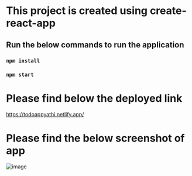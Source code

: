 # This project is created using create-react-app

## Run the below commands to run the application
### `npm install`
### `npm start`

# Please find below the deployed link
https://todoappyathi.netlify.app/

# Please find the below screenshot of app

![image](https://user-images.githubusercontent.com/28999420/190918288-1695421a-d047-4980-bce7-7dc617393d1b.png)

